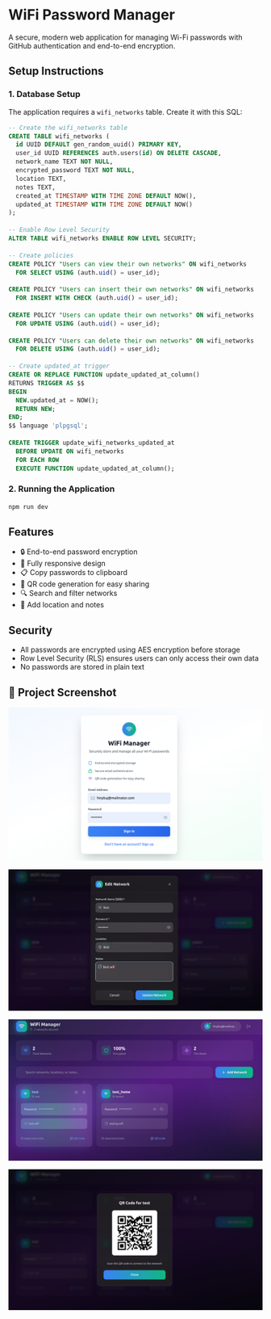 # WiFi Password Manager

A secure, modern web application for managing Wi-Fi passwords with GitHub authentication and end-to-end encryption.

## Setup Instructions


### 1. Database Setup

The application requires a `wifi_networks` table. Create it with this SQL:

```sql
-- Create the wifi_networks table
CREATE TABLE wifi_networks (
  id UUID DEFAULT gen_random_uuid() PRIMARY KEY,
  user_id UUID REFERENCES auth.users(id) ON DELETE CASCADE,
  network_name TEXT NOT NULL,
  encrypted_password TEXT NOT NULL,
  location TEXT,
  notes TEXT,
  created_at TIMESTAMP WITH TIME ZONE DEFAULT NOW(),
  updated_at TIMESTAMP WITH TIME ZONE DEFAULT NOW()
);

-- Enable Row Level Security
ALTER TABLE wifi_networks ENABLE ROW LEVEL SECURITY;

-- Create policies
CREATE POLICY "Users can view their own networks" ON wifi_networks
  FOR SELECT USING (auth.uid() = user_id);

CREATE POLICY "Users can insert their own networks" ON wifi_networks
  FOR INSERT WITH CHECK (auth.uid() = user_id);

CREATE POLICY "Users can update their own networks" ON wifi_networks
  FOR UPDATE USING (auth.uid() = user_id);

CREATE POLICY "Users can delete their own networks" ON wifi_networks
  FOR DELETE USING (auth.uid() = user_id);

-- Create updated_at trigger
CREATE OR REPLACE FUNCTION update_updated_at_column()
RETURNS TRIGGER AS $$
BEGIN
  NEW.updated_at = NOW();
  RETURN NEW;
END;
$$ language 'plpgsql';

CREATE TRIGGER update_wifi_networks_updated_at
  BEFORE UPDATE ON wifi_networks
  FOR EACH ROW
  EXECUTE FUNCTION update_updated_at_column();
```

### 2. Running the Application

```bash
npm run dev
```

## Features

- 🔒 End-to-end password encryption
- 📱 Fully responsive design
- 📋 Copy passwords to clipboard
- 📱 QR code generation for easy sharing
- 🔍 Search and filter networks
- 📝 Add location and notes

## Security

- All passwords are encrypted using AES encryption before storage
- Row Level Security (RLS) ensures users can only access their own data
- No passwords are stored in plain text

## 📸 Project Screenshot

![WiFi Password Manager Screenshot](https://raw.githubusercontent.com/kishanit59/wifi_manager_demo/refs/heads/main/Screenshot%20from%202025-07-03%2000-14-54.png)

![WiFi Password Manager Screenshot](https://raw.githubusercontent.com/kishanit59/wifi_manager_demo/refs/heads/main/Screenshot%20from%202025-07-03%2000-24-14.png)

![WiFi Password Manager Screenshot](https://raw.githubusercontent.com/kishanit59/wifi_manager_demo/refs/heads/main/Screenshot%20from%202025-07-03%2000-25-51.png)

![WiFi Password Manager Screenshot](https://raw.githubusercontent.com/kishanit59/wifi_manager_demo/refs/heads/main/Screenshot%20from%202025-07-03%2000-26-03.png)

